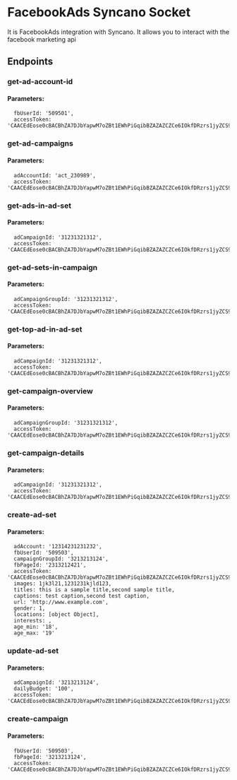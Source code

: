# FacebookAds Syncano Socket

It is FacebookAds integration with Syncano. It allows you to interact with the facebook marketing api

## Endpoints

### get-ad-account-id

#### Parameters:

      fbUserId: '509501',
      accessToken: 'CAACEdEose0cBACBhZA7DJbYapwM7oZBt1EWhPiGqibBZAZAZCZCe6IOkfDRzrs1jyZCS93zSuj9GaNQQtxbny0jeSCqyBNaQUl3ocDiD3lO4GSboFm5B7NogSHFzTGYw0rdpndDKolQcfsS5nYeYwZAIKXF1WPzgGaGxNIDh36oZBHuazcN3WSNmL9jGyO9YmYlZBmZCcigBuMFvtXj4XlzNWyb'


### get-ad-campaigns

#### Parameters:

      adAccountId: 'act_230989',
      accessToken: 'CAACEdEose0cBACBhZA7DJbYapwM7oZBt1EWhPiGqibBZAZAZCZCe6IOkfDRzrs1jyZCS93zSuj9GaNQQtxbny0jeSCqyBNaQUl3ocDiD3lO4GSboFm5B7NogSHFzTGYw0rdpndDKolQcfsS5nYeYwZAIKXF1WPzgGaGxNIDh36oZBHuazcN3WSNmL9jGyO9YmYlZBmZCcigBuMFvtXj4XlzNWyb'


### get-ads-in-ad-set

#### Parameters:

      adCampaignId: '31231321312',
      accessToken: 'CAACEdEose0cBACBhZA7DJbYapwM7oZBt1EWhPiGqibBZAZAZCZCe6IOkfDRzrs1jyZCS93zSuj9GaNQQtxbny0jeSCqyBNaQUl3ocDiD3lO4GSboFm5B7NogSHFzTGYw0rdpndDKolQcfsS5nYeYwZAIKXF1WPzgGaGxNIDh36oZBHuazcN3WSNmL9jGyO9YmYlZBmZCcigBuMFvtXj4XlzNWyb'


### get-ad-sets-in-campaign

#### Parameters:

      adCampaignGroupId: '31231321312',
      accessToken: 'CAACEdEose0cBACBhZA7DJbYapwM7oZBt1EWhPiGqibBZAZAZCZCe6IOkfDRzrs1jyZCS93zSuj9GaNQQtxbny0jeSCqyBNaQUl3ocDiD3lO4GSboFm5B7NogSHFzTGYw0rdpndDKolQcfsS5nYeYwZAIKXF1WPzgGaGxNIDh36oZBHuazcN3WSNmL9jGyO9YmYlZBmZCcigBuMFvtXj4XlzNWyb'


### get-top-ad-in-ad-set

#### Parameters:

      adCampaignId: '31231321312',
      accessToken: 'CAACEdEose0cBACBhZA7DJbYapwM7oZBt1EWhPiGqibBZAZAZCZCe6IOkfDRzrs1jyZCS93zSuj9GaNQQtxbny0jeSCqyBNaQUl3ocDiD3lO4GSboFm5B7NogSHFzTGYw0rdpndDKolQcfsS5nYeYwZAIKXF1WPzgGaGxNIDh36oZBHuazcN3WSNmL9jGyO9YmYlZBmZCcigBuMFvtXj4XlzNWyb'


### get-campaign-overview

#### Parameters:

      adCampaignGroupId: '31231321312',
      accessToken: 'CAACEdEose0cBACBhZA7DJbYapwM7oZBt1EWhPiGqibBZAZAZCZCe6IOkfDRzrs1jyZCS93zSuj9GaNQQtxbny0jeSCqyBNaQUl3ocDiD3lO4GSboFm5B7NogSHFzTGYw0rdpndDKolQcfsS5nYeYwZAIKXF1WPzgGaGxNIDh36oZBHuazcN3WSNmL9jGyO9YmYlZBmZCcigBuMFvtXj4XlzNWyb'


### get-campaign-details

#### Parameters:

      adCampaignId: '31231321312',
      accessToken: 'CAACEdEose0cBACBhZA7DJbYapwM7oZBt1EWhPiGqibBZAZAZCZCe6IOkfDRzrs1jyZCS93zSuj9GaNQQtxbny0jeSCqyBNaQUl3ocDiD3lO4GSboFm5B7NogSHFzTGYw0rdpndDKolQcfsS5nYeYwZAIKXF1WPzgGaGxNIDh36oZBHuazcN3WSNmL9jGyO9YmYlZBmZCcigBuMFvtXj4XlzNWyb'


### create-ad-set

#### Parameters:

      adAccount: '12314231231232',
      fbUserId: '509503',
      campaignGroupId: '3213213124',
      fbPageId: '2313212421',
      accessToken: 'CAACEdEose0cBACBhZA7DJbYapwM7oZBt1EWhPiGqibBZAZAZCZCe6IOkfDRzrs1jyZCS93zSuj9GaNQQtxbny0jeSCqyBNaQUl3ocDiD3lO4GSboFm5B7NogSHFzTGYw0rdpndDKolQcfsS5nYeYwZAIKXF1WPzgGaGxNIDh36oZBHuazcN3WSNmL9jGyO9YmYlZBmZCcigBuMFvtXj4XlzNWyb',
      images: 1jk3l21,1231231kjld123,
      titles: this is a sample title,second sample title,
      captions: test caption,second test caption,
      url: 'http://www.example.com',
      gender: 1,
      locations: [object Object],
      interests: ,
      age_min: '18',
      age_max: '19'


### update-ad-set

#### Parameters:

      adCampaignId: '3213213124',
      dailyBudget: '100',
      accessToken: 'CAACEdEose0cBACBhZA7DJbYapwM7oZBt1EWhPiGqibBZAZAZCZCe6IOkfDRzrs1jyZCS93zSuj9GaNQQtxbny0jeSCqyBNaQUl3ocDiD3lO4GSboFm5B7NogSHFzTGYw0rdpndDKolQcfsS5nYeYwZAIKXF1WPzgGaGxNIDh36oZBHuazcN3WSNmL9jGyO9YmYlZBmZCcigBuMFvtXj4XlzNWyb'


### create-campaign

#### Parameters:

      fbUserId: '509503',
      fbPageId: '3213213124',
      accessToken: 'CAACEdEose0cBACBhZA7DJbYapwM7oZBt1EWhPiGqibBZAZAZCZCe6IOkfDRzrs1jyZCS93zSuj9GaNQQtxbny0jeSCqyBNaQUl3ocDiD3lO4GSboFm5B7NogSHFzTGYw0rdpndDKolQcfsS5nYeYwZAIKXF1WPzgGaGxNIDh36oZBHuazcN3WSNmL9jGyO9YmYlZBmZCcigBuMFvtXj4XlzNWyb'

